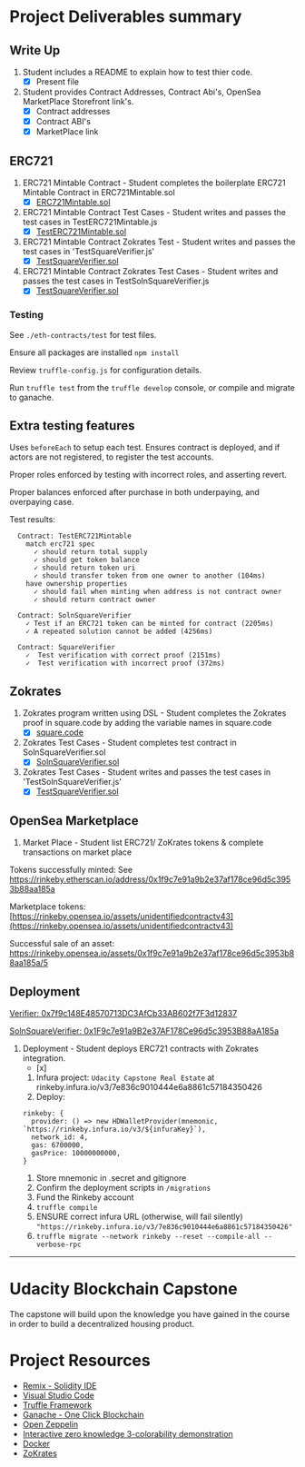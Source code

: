 # Project Deliverables summary

## Write Up

1. Student includes a README to explain how to test thier code.
    - [x] Present file
1. Student provides Contract Addresses, Contract Abi's, OpenSea MarketPlace Storefront link's.
    - [x] Contract addresses
    - [x] Contract ABI's
    - [x] MarketPlace link

## ERC721

1. ERC721 Mintable Contract - Student completes the boilerplate ERC721 Mintable Contract in ERC721Mintable.sol
    - [x] [ERC721Mintable.sol](eth-contracts/contracts/ERC721Mintable.sol)
1. ERC721 Mintable Contract Test Cases - Student writes and passes the test cases in TestERC721Mintable.js
    - [x] [TestERC721Mintable.sol](eth-contracts/test/TestERC721Mintable.sol)
1. ERC721 Mintable Contract Zokrates Test - Student writes and passes the test cases in 'TestSquareVerifier.js'
    - [x] [TestSquareVerifier.sol](eth-contracts/test/TestSquareVerifier.sol)
1. ERC721 Mintable Contract Zokrates Test Cases - Student writes and passes the test cases in TestSolnSquareVerifier.js
    - [x] [TestSquareVerifier.sol](eth-contracts/test/TestSquareVerifier.sol)

### Testing

See `./eth-contracts/test` for test files. 

Ensure all packages are installed `npm install`

Review `truffle-config.js` for configuration details. 

Run `truffle test` from the `truffle develop` console, or compile and migrate to ganache. 

## Extra testing features

Uses `beforeEach` to setup each test. Ensures contract is deployed, and if actors are not registered, to register the test accounts. 

Proper roles enforced by testing with incorrect roles, and asserting revert.

Proper balances enforced after purchase in both underpaying, and overpaying case.

Test results: 
```
  Contract: TestERC721Mintable
    match erc721 spec
      ✓ should return total supply
      ✓ should get token balance
      ✓ should return token uri
      ✓ should transfer token from one owner to another (104ms)
    have ownership properties
      ✓ should fail when minting when address is not contract owner
      ✓ should return contract owner

  Contract: SolnSquareVerifier
    ✓ Test if an ERC721 token can be minted for contract (2205ms)
    ✓ A repeated solution cannot be added (4256ms)

  Contract: SquareVerifier
    ✓  Test verification with correct proof (2151ms)
    ✓  Test verification with incorrect proof (372ms)
```

## Zokrates

1. Zokrates program written using DSL - Student completes the Zokrates proof in square.code by adding the variable names in square.code
    - [x] [square.code](zokrates/code/square/square.code)
1. Zokrates Test Cases - Student completes test contract in SolnSquareVerifier.sol
    - [x] [SolnSquareVerifier.sol](eth-contracts/contracts/SolnSquareVerifier.sol)
1. Zokrates Test Cases - Student writes and passes the test cases in 'TestSolnSquareVerifier.js'
    - [x] [TestSquareVerifier.sol](eth-contracts/contracts/TestSquareVerifier.sol)

## OpenSea Marketplace

1. Market Place - Student list ERC721/ ZoKrates tokens & complete transactions on market place

Tokens successfully minted: See https://rinkeby.etherscan.io/address/0x1f9c7e91a9b2e37af178ce96d5c3953b88aa185a

Marketplace tokens: [https://rinkeby.opensea.io/assets/unidentifiedcontractv43](https://rinkeby.opensea.io/assets/unidentifiedcontractv43)

Successful sale of an asset: https://rinkeby.opensea.io/assets/0x1f9c7e91a9b2e37af178ce96d5c3953b88aa185a/5

## Deployment

[Verifier: 0x7f9c148E48570713DC3AfCb33AB602f7F3d12837](https://rinkeby.etherscan.io/address/0x7f9c148e48570713dc3afcb33ab602f7f3d12837)

[SolnSquareVerifier: 0x1F9c7e91a9B2e37AF178Ce96d5c3953B88aA185a](https://rinkeby.etherscan.io/address/0x1f9c7e91a9b2e37af178ce96d5c3953b88aa185a)


1. Deployment - Student deploys ERC721 contracts with Zokrates integration.
    - [x] 
    1. Infura project: `Udacity Capstone Real Estate` at rinkeby.infura.io/v3/7e836c9010444e6a8861c57184350426
    1. Deploy:
    ```
    rinkeby: {
      provider: () => new HDWalletProvider(mnemonic, `https://rinkeby.infura.io/v3/${infuraKey}`),
      network_id: 4,
      gas: 6700000,
      gasPrice: 10000000000,
    }
    ```
    1. Store mnemonic in .secret and gitignore
    1. Confirm the deployment scripts in `/migrations`
    1. Fund the Rinkeby account
    1. `truffle compile`
    1. ENSURE correct infura URL (otherwise, will fail silently) `"https://rinkeby.infura.io/v3/7e836c9010444e6a8861c57184350426"`
    1. `truffle migrate --network rinkeby --reset --compile-all --verbose-rpc`


---

# Udacity Blockchain Capstone

The capstone will build upon the knowledge you have gained in the course in order to build a decentralized housing product. 

# Project Resources

* [Remix - Solidity IDE](https://remix.ethereum.org/)
* [Visual Studio Code](https://code.visualstudio.com/)
* [Truffle Framework](https://truffleframework.com/)
* [Ganache - One Click Blockchain](https://truffleframework.com/ganache)
* [Open Zeppelin ](https://openzeppelin.org/)
* [Interactive zero knowledge 3-colorability demonstration](http://web.mit.edu/~ezyang/Public/graph/svg.html)
* [Docker](https://docs.docker.com/install/)
* [ZoKrates](https://github.com/Zokrates/ZoKrates)
